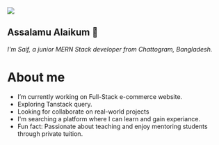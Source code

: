 <a>
<img src="https://i.ibb.co.com/JdbW0NJ/Saif-s-Banner.png" />
</a>

## Assalamu Alaikum 👋
*I'm Saif, a junior MERN Stack developer from  Chattogram, Bangladesh.*

# About me
- I’m currently working on Full-Stack e-commerce website.
- Exploring Tanstack query.
- Looking for collaborate on real-world projects
- I'm searching a platform where I can learn and gain experiance.
- Fun fact: Passionate about teaching and enjoy mentoring students through private tuition.
